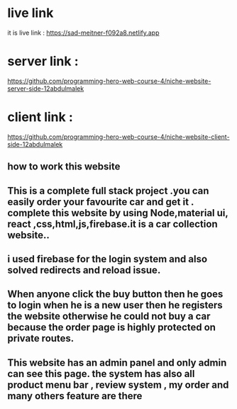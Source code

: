 #  live link
 it is live link :  https://sad-meitner-f092a8.netlify.app

# server link : 
https://github.com/programming-hero-web-course-4/niche-website-server-side-12abdulmalek

# client link : 
https://github.com/programming-hero-web-course-4/niche-website-client-side-12abdulmalek


## how to work this website


## This is a complete full stack project .you can easily order your favourite car and get it . complete this website by using Node,material ui, react ,css,html,js,firebase.it is a car collection website..

## i used firebase for the login system and also solved redirects and reload issue.

## When anyone click the buy button then he goes to login when he is a new user then he registers the website otherwise he could not buy a car because the order page is highly protected on private routes.

## This website has an admin panel and only admin can see this page. the system has also all product menu bar , review system , my order and many others feature are there
